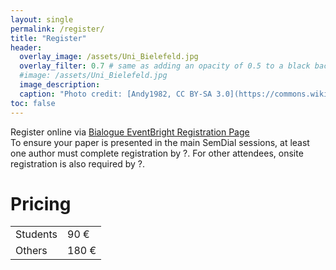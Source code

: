 ```yaml
---
layout: single
permalink: /register/
title: "Register"
header:
  overlay_image: /assets/Uni_Bielefeld.jpg
  overlay_filter: 0.7 # same as adding an opacity of 0.5 to a black background
  #image: /assets/Uni_Bielefeld.jpg
  image_description: 
  caption: "Photo credit: [Andy1982, CC BY-SA 3.0](https://commons.wikimedia.org/wiki/File:Uni_Bielefeld.jpg) via Wikimedia Commons"
toc: false
---
```


Register online via [Bialogue EventBright Registration Page]() <br>
To ensure your paper is presented in the main SemDial sessions, at least one author must complete registration by ?. For other attendees, onsite registration is also required by ?.

# Pricing

|              |                   |
| ------------ | ----------------- |
| Students | 90 € |
| Others | 180 € |

